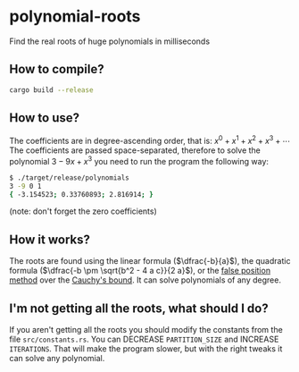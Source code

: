 # polynomial-roots

Find the real roots of huge polynomials in milliseconds

## How to compile?

```sh
cargo build --release
```

## How to use?

The coefficients are in degree-ascending order, that is: $x^0 + x^1 + x^2 + x^3 + \cdots$  
The coefficients are passed space-separated, therefore to solve the polynomial $3 - 9x + x^3$ you need to run the program the following way:
```sh
$ ./target/release/polynomials
3 -9 0 1
{ -3.154523; 0.33760893; 2.816914; }
```

(note: don't forget the zero coefficients)

## How it works?

The roots are found using the linear formula ($\dfrac{-b}{a}$), the quadratic formula ($\dfrac{-b \pm \sqrt{b^2 - 4 a c}}{2 a}$), or the [false position method](https://en.wikipedia.org/wiki/Regula_falsi) over the [Cauchy's bound](https://en.wikipedia.org/wiki/Geometrical_properties_of_polynomial_roots#Lagrange's_and_Cauchy's_bounds). It can solve polynomials of any degree.

## I'm not getting all the roots, what should I do?

If you aren't getting all the roots you should modify the constants from the file `src/constants.rs`. You can DECREASE `PARTITION_SIZE` and INCREASE `ITERATIONS`. That will make the program slower, but with the right tweaks it can solve any polynomial.
